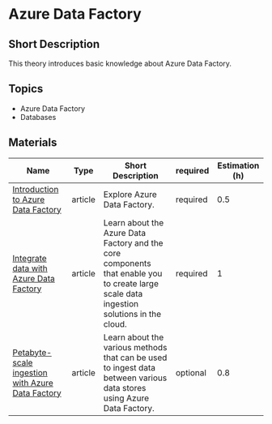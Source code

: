 # Azure Data Factory

## Short Description

This theory introduces basic knowledge about Azure Data Factory.

## Topics

* Azure Data Factory
* Databases

## Materials

| Name                                                                                                                                                | Type    | Short Description                                                                                                                       | required | Estimation (h) |
|-----------------------------------------------------------------------------------------------------------------------------------------------------|---------|-----------------------------------------------------------------------------------------------------------------------------------------|----------|----------------|
| [Introduction to Azure Data Factory](https://learn.microsoft.com/en-us/training/modules/intro-to-azure-data-factory/)                               | article | Explore Azure Data Factory.                                                                                                             | required | 0.5            |
| [Integrate data with Azure Data Factory](https://learn.microsoft.com/en-us/training/modules/data-integration-azure-data-factory/)                   | article | Learn about the Azure Data Factory and the core components that enable you to create large scale data ingestion solutions in the cloud. | required | 1              |
| [Petabyte-scale ingestion with Azure Data Factory](https://learn.microsoft.com/en-us/training/modules/petabyte-scale-ingestion-azure-data-factory/) | article | Learn about the various methods that can be used to ingest data between various data stores using Azure Data Factory.                   | optional | 0.8            |
